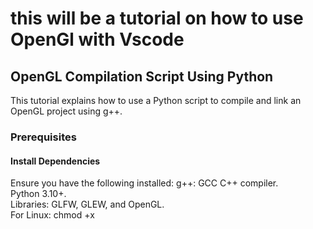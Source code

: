 # this will be a tutorial on how to use OpenGl with Vscode
## OpenGL Compilation Script Using Python
This tutorial explains how to use a Python script to compile and link an OpenGL project using g++.  
### Prerequisites  
#### Install Dependencies  
Ensure you have the following installed:
    g++: GCC C++ compiler.  
    Python 3.10+.  
    Libraries: GLFW, GLEW, and OpenGL.  
For Linux: chmod +x <script>.sh then run it  
Windows:  
https://www.glfw.org/  
https://sourceforge.net/projects/glew/  
  
Project Directory Structure  
  
Create a directory structure like this:  
```
OpenGL_Project/
├── main.cpp
├── dependencies/
│   ├── include/     # Header files for GLFW, GLEW, etc.
│   └── lib/         # Library files for linking
├── compiler.py      # The Python script [will be provided]
```
  
--------------------------------------------------------------------------------------------  
## INSTALL:  
WINDOWS:  
1.)Inside the 'include' folder of your project,   
copy the contents from the 'include' folder inside the installed glfw file  
and the contents of the 'include' folder inside the installed glew file.  
2.)Now inside the lib folder of your project folder,  
copy glew32s.lib file from the "lib" folder of the installed glew file,  
and the libglfw3.a file from the "lib" folder of the installed glfw file  
  
for LINUX systems:  
```cd /home/<PATH_TO_FILE>/dependencies/include```  
Link the header files:  # Create a symbolic link to the GL folder
```
ln -s /usr/include/GL .  
```  
  
Move to the lib directory:  
```
cd ../lib
```  

Link the library files:  
```
ln -s /usr/lib/libglfw.so .
```  
```
ln -s /usr/lib/libGLEW.so .
```  
  
  
--------------------------------------------------------------------------------------------  
## HOW TO RUN:  
1.)Ensure main.cpp exists and is in the same directory  
2.)Run the Python script to compile and link:  
```
python compiler.py
```  
3.)Run the program with:  
```
./app
```  
  
  
source and thanks to :https://satviksrivastava.hashnode.dev/opengl-in-vs-code-setup#heading-installing-all-the-dependencies-required-for-open-gl  
